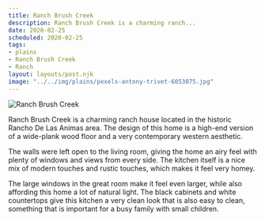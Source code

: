 ```yaml
---
title: Ranch Brush Creek
description: Ranch Brush Creek is a charming ranch...
date: 2020-02-25
scheduled: 2020-02-25
tags:
- plains
- Ranch Brush Creek
- Ranch
layout: layouts/post.njk
image: "../../img/plains/pexels-antony-trivet-6053075.jpg"
---
```


![Ranch Brush Creek](../../img/plains/pexels-antony-trivet-6053075.jpg)

Ranch Brush Creek is a charming ranch house located in the historic Rancho De Las Animas area. The design of this home is a high-end version of a wide-plank wood floor and a very contemporary western aesthetic.

The walls were left open to the living room, giving the home an airy feel with plenty of windows and views from every side. The kitchen itself is a nice mix of modern touches and rustic touches, which makes it feel very homey.

The large windows in the great room make it feel even larger, while also affording this home a lot of natural light. The black cabinets and white countertops give this kitchen a very clean look that is also easy to clean, something that is important for a busy family with small children.